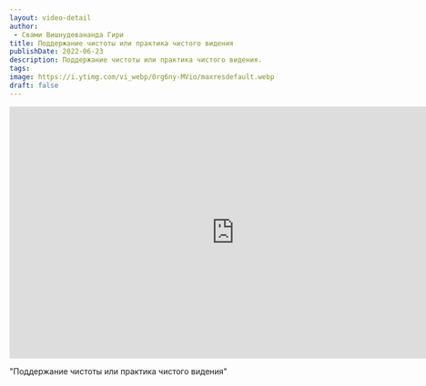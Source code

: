 ```yaml
---
layout: video-detail
author:
 - Свами Вишнудевананда Гири
title: Поддержание чистоты или практика чистого видения
publishDate: 2022-06-23
description: Поддержание чистоты или практика чистого видения. 
tags: 
image: https://i.ytimg.com/vi_webp/0rg6ny-MVio/maxresdefault.webp
draft: false
---
```


<iframe width="790" height="444" src="https://www.youtube.com/embed/0rg6ny-MVio" frameborder="0" allowfullscreen=""></iframe> 

  "Поддержание чистоты или практика чистого видения"

  

 